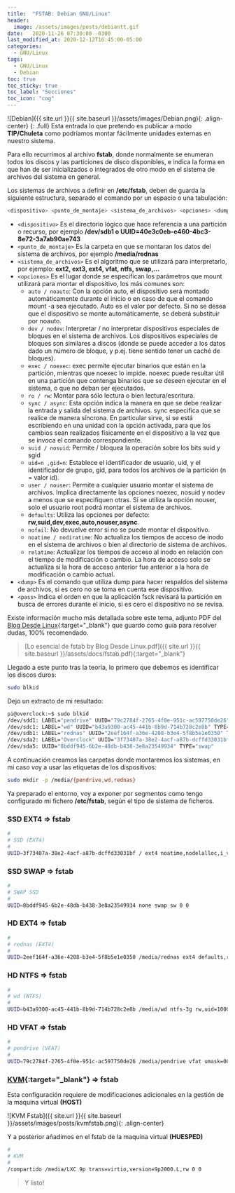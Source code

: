 ```yaml
---
title:  "FSTAB: Debian GNU/Linux"
header:
  image: /assets/images/posts/debiantt.gif
date:   2020-11-26 07:30:00 -0300
last_modified_at: 2020-12-12T16:45:00-05:00
categories:
  - GNU/Linux
tags:
  - GNU/Linux
  - Debian
toc: true
toc_sticky: true
toc_label: "Secciones"
toc_icon: "cog"
---
```


![Debian]({{ site.url }}{{ site.baseurl }}/assets/images/Debian.png){: .align-center}
{: .full}
Esta entrada lo que pretendo es publicar a modo **TIP/Chuleta** como podríamos montar fácilmente unidades externas en nuestro sistema.

Para ello recurrimos al archivo **fstab**, donde normalmente se enumeran todos los discos y las particiones de disco disponibles, e indica la forma en que han de ser inicializados o integrados de otro modo en el sistema de archivos del sistema en general.

Los sistemas de archivos a definir en **/etc/fstab**, deben de guarda la siguiente estructura, separado el comando por un espacio o una tabulación:

```bash
<dispositivo> <punto_de_montaje> <sistema_de_archivos> <opciones> <dump> <pass>
```

- `<dispositivo>` Es el directorio lógico que hace referencia a una partición o recurso, por ejemplo **/dev/sdb1 o UUID=40e3c0eb-e460-4bc3-8e72-3a7ab90ae743**
- `<punto_de_montaje>` Es la carpeta en que se montaran los datos del sistema de archivos, por ejemplo **/media/rednas**
- `<sistema_de_archivos>` Es el algoritmo que se utilizará para interpretarlo, por ejemplo: **ext2, ext3, ext4, vfat, ntfs, swap,...**
- `<opciones>` Es el lugar donde se especifican los parámetros que mount utilizará para montar el dispositivo, los más comunes son:
	- `auto / noauto`: Con la opción auto, el dispositivo será montado automáticamente durante el inicio o en caso de que el comando mount -a sea ejecutado. Auto es el valor por defecto. Si no se desea que el dispositivo se monte automáticamente, se deberá substituir por noauto.
	- `dev / nodev`: Interpretar / no interpretar dispositivos especiales de bloques en el sistema de archivos. Los dispositivos especiales de bloques son similares a discos (donde se puede acceder a los datos dado un número de bloque, y p.ej. tiene sentido tener un caché de bloques).
	- `exec / noexec`: exec permite ejecutar binarios que están en la partición, mientras que noexec lo impide. noexec puede resultar útil en una partición que contenga binarios que se deseen ejecutar en el sistema, o que no deban ser ejecutados.
	- `ro / rw`: Montar para sólo lectura o bien lectura/escritura.
	- `sync / async`: Esta opción indica la manera en que se debe realizar la entrada y salida del sistema de archivos. sync especifica que se realice de manera síncrona. En particular sirve, si se está escribiendo en una unidad con la opción activada, para que los cambios sean realizados físicamente en el dispositivo a la vez que se invoca el comando correspondiente.
	- `suid / nosuid`: Permite / bloquea la operación sobre los bits suid y sgid	
	- `uid=n ,gid=n`: Establece el identificador de usuario, uid, y el identificador de grupo, gid, para todos los archivos de la partición (n = valor id).
	- `user / nouser`: Permite a cualquier usuario montar el sistema de archivos. Implica directamente las opciones noexec, nosuid y nodev a menos que se especifiquen otras. Si se utiliza la opción nouser, solo el usuario root podrá montar el sistema de archivos.
	- `defaults`: Utiliza las opciones por defecto: **rw,suid,dev,exec,auto,nouser,async**.
	- `nofail`: No devuelve error si no se puede montar el dispositivo.
	- `noatime / nodiratime`: No actualiza los tiempos de acceso de inodo en el sistema de archivos o bien al directorio de sistema de archivos.
	- `relatime`: Actualizar los tiempos de acceso al inodo en relación con el tiempo de modificación o cambio. La hora de acceso solo se actualiza si la hora de acceso anterior fue anterior a la hora de modificación o cambio actual.
- `<dump>` Es el comando que utiliza dump para hacer respaldos del sistema de archivos, si es cero no se toma en cuenta ese dispositivo.
- `<pass>` Indica el orden en que la aplicación fsck revisará la partición en busca de errores durante el inicio, si es cero el dispositivo no se revisa.

Existe información mucho más detallada sobre este tema, adjunto PDF del [Blog Desde Linux](https://blog.desdelinux.net/){:target="_blank"} que guardo como guía para resolver dudas, 100% recomendado.

> [Lo esencial de fstab by Blog Desde Linux.pdf]({{ site.url }}{{ site.baseurl }}/assets/docs/fstab.pdf){:target="_blank"}

Llegado a este punto tras la teoría, lo primero que debemos es identificar los discos duros:

```bash
sudo blkid
```

Dejo un extracto de mi resultado:

```bash
pi@overclock:~$ sudo blkid
/dev/sdd1: LABEL="pendrive" UUID="79c2784f-2765-4f0e-951c-ac597750de26" TYPE="vfat"
/dev/sdc1: LABEL="wd" UUID="b43a9300-ac45-441b-8b9d-714b728c2e8b" TYPE="ntfs"
/dev/sdb1: LABEL="rednas" UUID="2eef164f-a36e-4208-b3e4-5f8b5e1e0350" TYPE="ext4"
/dev/sda2: LABEL="Overclock" UUID="3f73407a-38e2-4acf-a87b-dcffd33031bf" TYPE="ext4"
/dev/sda5: UUID="8bddf945-6b2e-48db-b438-3e8a23549934" TYPE="swap"
```

A continuación creamos las carpetas donde montaremos los sistemas, en mi caso voy a usar las etiquetas de los dispositivos:

```bash
sudo mkdir -p /media/{pendrive,wd,rednas}
```

Ya preparado el entorno, voy a exponer por segmentos como tengo configurado mi fichero **/etc/fstab**, según el tipo de sistema de ficheros.

### SSD EXT4 ⇒ fstab

```bash
#
# SSD (EXT4)
#
UUID=3f73407a-38e2-4acf-a87b-dcffd33031bf / ext4 noatime,nodelalloc,i_version,inode_readahead_blks=64,errors=remount-ro 0 1
```

### SSD SWAP ⇒ fstab

```bash
#
# SWAP SSD
#
UUID=8bddf945-6b2e-48db-b438-3e8a23549934 none swap sw 0 0
```

### HD EXT4 ⇒ fstab

```bash
#
# rednas (EXT4)
#
UUID=2eef164f-a36e-4208-b3e4-5f8b5e1e0350 /media/rednas ext4 defaults,relatime 0 0
```

### HD NTFS ⇒ fstab

```bash
#
# wd (NTFS)
#
UUID=b43a9300-ac45-441b-8b9d-714b728c2e8b /media/wd ntfs-3g rw,uid=1000,gid=1000,dmask=0002,fmask=0003 0 0
```

### HD VFAT ⇒ fstab

```bash
#
# pendrive (VFAT)
#
UUID=79c2784f-2765-4f0e-951c-ac597750de26 /media/pendrive vfat umask=000 0 0
```

### [KVM](https://lordpedal.github.io/gnu/linux/debian-servidores-virtuales/){:target="_blank"} ⇒ fstab

Esta configuración requiere de modificaciones adicionales en la gestión de la maquina virtual **(HOST)**

![KVM Fstab]({{ site.url }}{{ site.baseurl }}/assets/images/posts/kvmfstab.png){: .align-center}

Y a posterior añadimos en el fstab de la maquina virtual **(HUESPED)**

```bash
#
# KVM
#
/compartido /media/LXC 9p trans=virtio,version=9p2000.L,rw 0 0
```

> Y listo!
